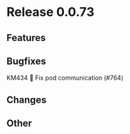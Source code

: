 # Release 0.0.73

## Features

## Bugfixes

KM434 🐛 Fix pod communication (#764)

## Changes

## Other
